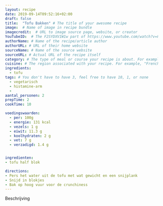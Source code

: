 ```yaml
---
layout: recipe
date: 2019-09-14T09:52:16+02:00
draft: false
title:  "Tofu Bakken" # The title of your awesome recipe
image:  # Name of image in recipe bundle
imagecredit:  # URL to image source page, website, or creator
YouTubeID:  # The F2SYDXV1W1w part of https://www.youtube.com/watch?v=F2SYDXV1W1w
authorName: # Name of the recipe/article author
authorURL: # URL of their home website
sourceName: # Name of the source website
sourceURL: # Actual URL of the recipe itself
category: # The type of meal or course your recipe is about. For example: "dinner", "entree", or "dessert".
cuisine: # The region associated with your recipe. For example, "French", Mediterranean", or "American".
ingredients:
  - tofu
tags: # You don't have to have 3, feel free to have 10, 1, or none
  - vegetarisch
  - histamine-arm
  -
aantal_personen: 2
prepTime: 2
cookTime: 10

voedingswaarden:
  - per: 100g
  - energie: 131 kcal
  - vezels: 1 g
  - eiwit: 11.3 g
  - koolhydraten: 2 g
  - vet: 7 g
  - verzadigd: 1.4 g


ingredienten:
- tofu half blok

directions:
- Pers het water uit de tofu met wat gewicht en een snijplank
- Snijd in blokjes
- Bak op hoog vuur voor de crunchiness
---
```


Beschrijving
